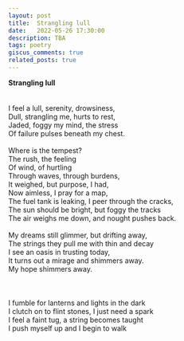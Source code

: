 ```yaml
---
layout: post
title:  Strangling lull
date:   2022-05-26 17:30:00
description: TBA
tags: poetry
giscus_comments: true
related_posts: true
---
```


<div class="poem">
<b>Strangling lull</b><br><br><br>I feel a lull, serenity, drowsiness,<br>Dull, strangling me, hurts to rest,<br>Jaded, foggy my mind, the stress<br>Of failure pulses beneath my chest.<br><br>Where is the tempest?<br>The rush, the feeling<br>Of wind, of hurtling<br>Through waves, through burdens,<br>It weighed, but purpose, I had,<br>Now aimless, I pray for a map,<br>The fuel tank is leaking, I peer through the cracks,<br>The sun should be bright, but foggy the tracks<br>The air weighs me down, and nought pushes back.<br><br>My dreams still glimmer, but drifting away,<br>The strings they pull me with thin and decay<br>I see an oasis in trusting today,<br>It turns out a mirage and shimmers away.<br>My hope shimmers away.<br><br><br><br>I fumble for lanterns and lights in the dark<br>I clutch on to flint stones, I just need a spark<br>I feel a faint tug, a string becomes taught<br>I push myself up and I begin to walk</div>